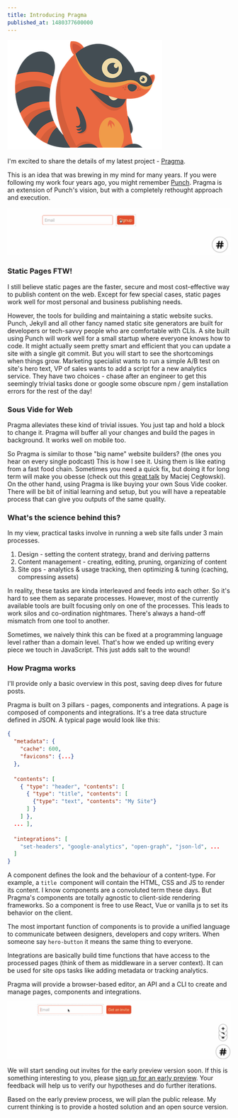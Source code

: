 ```yaml
---
title: Introducing Pragma
published_at: 1480377600000
---
```


![Image 1: A raccoon, which is Pragma's mascot](/images/mascot.png)

I'm excited to share the details of my latest project - [Pragma](https://www.pragma.build/).

This is an idea that was brewing in my mind for many years. If you were following my work four years ago, you might remember [Punch](https://laktek.github.io/punch/). Pragma is an extension of Punch's vision, but with a completely rethought approach and execution.

![Image 2: Tap and hold to edit a component](/images/pragma-preview-1.gif)

### Static Pages FTW!

I still believe static pages are the faster, secure and most cost-effective way to publish content on the web. Except for few special cases, static pages work well for most personal and business publishing needs.

However, the tools for building and maintaining a static website sucks. Punch, Jekyll and all other fancy named static site generators are built for developers or tech-savvy people who are comfortable with CLIs. A site built using Punch will work well for a small startup where everyone knows how to code. It might actually seem pretty smart and efficient that you can update a site with a single git commit. But you will start to see the shortcomings when things grow. Marketing specialist wants to run a simple A/B test on site's hero text, VP of sales wants to add a script for a new analytics service. They have two choices - chase after an engineer to get this seemingly trivial tasks done or google some obscure npm / gem installation errors for the rest of the day!

### Sous Vide for Web

Pragma alleviates these kind of trivial issues. You just tap and hold a block to change it. Pragma will buffer all your changes and build the pages in background. It works well on mobile too.

So Pragma is similar to those "big name" website builders? (the ones you hear on every single podcast) This is how I see it. Using them is like eating from a fast food chain. Sometimes you need a quick fix, but doing it for long term will make you obesse (check out this [great talk](http://idlewords.com/talks/website_obesity.htm) by Maciej Cegłowski). On the other hand, using Pragma is like buying your own Sous Vide cooker. There will be bit of initial learning and setup, but you will have a repeatable process that can give you outputs of the same quality.

### What's the science behind this?

In my view, practical tasks involve in running a web site falls under 3 main processes.

1.  Design - setting the content strategy, brand and deriving patterns
2.  Content management - creating, editing, pruning, organizing of content
3.  Site ops - analytics & usage tracking, then optimizing & tuning (caching, compressing assets)

In reality, these tasks are kinda interleaved and feeds into each other. So it's hard to see them as separate processes. However, most of the currently available tools are built focusing only on one of the processes. This leads to work silos and co-ordination nightmares. There's always a hand-off mismatch from one tool to another.

Sometimes, we naively think this can be fixed at a programming language level rather than a domain level. That's how we ended up writing every piece we touch in JavaScript. This just adds salt to the wound!

### How Pragma works

I'll provide only a basic overview in this post, saving deep dives for future posts.

Pragma is built on 3 pillars - pages, components and integrations. A page is composed of components and integrations. It's a tree data structure defined in JSON. A typical page would look like this:

```json
{
  "metadata": {
    "cache": 600,
    "favicons": {...}
  },

  "contents": [
    { "type": "header", "contents": [
      { "type": "title", "contents": [
        {"type": "text", "contents": "My Site"}
      ] }
    ] },
  ... ],

  "integrations": [
    "set-headers", "google-analytics", "open-graph", "json-ld", ...
  ]
}
```

A component defines the look and the behaviour of a content-type. For example, a `title `component will contain the HTML, CSS and JS to render its content. I know components are a convoluted term these days. But Pragma's components are totally agnostic to client-side rendering frameworks. So a component is free to use React, Vue or vanilla js to set its behavior on the client.

The most important function of components is to provide a unified language to communicate between designers, developers and copy writers. When someone say `hero-button` it means the same thing to everyone.

Integrations are basically build time functions that have access to the processed pages (think of them as middleware in a server context). It can be used for site ops tasks like adding metadata or tracking analytics.

Pragma will provide a browser-based editor, an API and a CLI to create and manage pages, components and integrations.

![Image 3: You can edit a component in browser](/images/pragma-preview-2.gif)

We will start sending out invites for the early preview version soon. If this is something interesting to you, please [sign up for an early preview](https://www.pragma.build/). Your feedback will help us to verify our hypotheses and do further iterations.

Based on the early preview process, we will plan the public release. My current thinking is to provide a hosted solution and an open source version.
